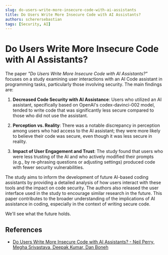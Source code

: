 ```yaml
---
slug: do-users-write-more-insecure-code-with-ai-assistants
title: Do Users Write More Insecure Code with AI Assistants?
authors: scherersebastian
tags: [Security, AI]
---
```


# Do Users Write More Insecure Code with AI Assistants?

The paper _"Do Users Write More Insecure Code with AI Assistants?"_ focuses on a study examining user interactions with an AI Code assistant in programming tasks, particularly those involving security. The main findings are:

1. **Decreased Code Security with AI Assistance**: Users who utilized an AI assistant, specifically based on OpenAI's codex-davinci-002 model, tended to write code that was significantly less secure compared to those who did not use the assistant.

2. **Perception vs. Reality**: There was a notable discrepancy in perception among users who had access to the AI assistant; they were more likely to believe their code was secure, even though it was less secure in reality.

3. **Impact of User Engagement and Trust**: The study found that users who were less trusting of the AI and who actively modified their prompts (e.g., by re-phrasing questions or adjusting settings) produced code with fewer security vulnerabilities.

<!--truncate-->

The study aims to inform the development of future AI-based coding assistants by providing a detailed analysis of how users interact with these tools and the impact on code security. The authors also released the user interface used in the study to encourage similar research in the future. This paper contributes to the broader understanding of the implications of AI assistance in coding, especially in the context of writing secure code.

We'll see what the future holds.

## References

- [Do Users Write More Insecure Code with AI Assistants? - Neil Perry, Megha Srivastava, Deepak Kumar, Dan Boneh](https://arxiv.org/abs/2211.03622)
